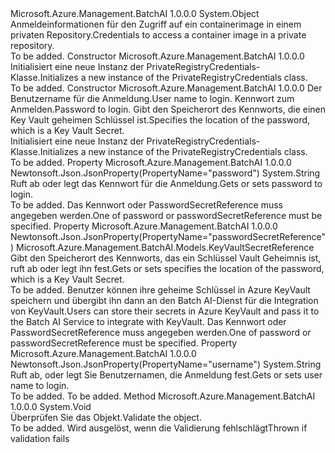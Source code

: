 <Type Name="PrivateRegistryCredentials" FullName="Microsoft.Azure.Management.BatchAI.Models.PrivateRegistryCredentials">
  <TypeSignature Language="C#" Value="public class PrivateRegistryCredentials" />
  <TypeSignature Language="ILAsm" Value=".class public auto ansi beforefieldinit PrivateRegistryCredentials extends System.Object" />
  <TypeSignature Language="DocId" Value="T:Microsoft.Azure.Management.BatchAI.Models.PrivateRegistryCredentials" />
  <TypeSignature Language="VB.NET" Value="Public Class PrivateRegistryCredentials" />
  <TypeSignature Language="F#" Value="type PrivateRegistryCredentials = class" />
  <AssemblyInfo>
    <AssemblyName>Microsoft.Azure.Management.BatchAI</AssemblyName>
    <AssemblyVersion>1.0.0.0</AssemblyVersion>
  </AssemblyInfo>
  <Base>
    <BaseTypeName>System.Object</BaseTypeName>
  </Base>
  <Interfaces />
  <Docs>
    <summary>
            <span data-ttu-id="caea8-101">Anmeldeinformationen für den Zugriff auf ein containerimage in einem privaten Repository.</span><span class="sxs-lookup"><span data-stu-id="caea8-101">Credentials to access a container image in a private repository.</span></span>
            </summary>
    <remarks>To be added.</remarks>
  </Docs>
  <Members>
    <Member MemberName=".ctor">
      <MemberSignature Language="C#" Value="public PrivateRegistryCredentials ();" />
      <MemberSignature Language="ILAsm" Value=".method public hidebysig specialname rtspecialname instance void .ctor() cil managed" />
      <MemberSignature Language="DocId" Value="M:Microsoft.Azure.Management.BatchAI.Models.PrivateRegistryCredentials.#ctor" />
      <MemberSignature Language="VB.NET" Value="Public Sub New ()" />
      <MemberType>Constructor</MemberType>
      <AssemblyInfo>
        <AssemblyName>Microsoft.Azure.Management.BatchAI</AssemblyName>
        <AssemblyVersion>1.0.0.0</AssemblyVersion>
      </AssemblyInfo>
      <Parameters />
      <Docs>
        <summary>
            <span data-ttu-id="caea8-102">Initialisiert eine neue Instanz der PrivateRegistryCredentials-Klasse.</span><span class="sxs-lookup"><span data-stu-id="caea8-102">Initializes a new instance of the PrivateRegistryCredentials class.</span></span>
            </summary>
        <remarks>To be added.</remarks>
      </Docs>
    </Member>
    <Member MemberName=".ctor">
      <MemberSignature Language="C#" Value="public PrivateRegistryCredentials (string username, string password = null, Microsoft.Azure.Management.BatchAI.Models.KeyVaultSecretReference passwordSecretReference = null);" />
      <MemberSignature Language="ILAsm" Value=".method public hidebysig specialname rtspecialname instance void .ctor(string username, string password, class Microsoft.Azure.Management.BatchAI.Models.KeyVaultSecretReference passwordSecretReference) cil managed" />
      <MemberSignature Language="DocId" Value="M:Microsoft.Azure.Management.BatchAI.Models.PrivateRegistryCredentials.#ctor(System.String,System.String,Microsoft.Azure.Management.BatchAI.Models.KeyVaultSecretReference)" />
      <MemberSignature Language="VB.NET" Value="Public Sub New (username As String, Optional password As String = null, Optional passwordSecretReference As KeyVaultSecretReference = null)" />
      <MemberSignature Language="F#" Value="new Microsoft.Azure.Management.BatchAI.Models.PrivateRegistryCredentials : string * string * Microsoft.Azure.Management.BatchAI.Models.KeyVaultSecretReference -&gt; Microsoft.Azure.Management.BatchAI.Models.PrivateRegistryCredentials" Usage="new Microsoft.Azure.Management.BatchAI.Models.PrivateRegistryCredentials (username, password, passwordSecretReference)" />
      <MemberType>Constructor</MemberType>
      <AssemblyInfo>
        <AssemblyName>Microsoft.Azure.Management.BatchAI</AssemblyName>
        <AssemblyVersion>1.0.0.0</AssemblyVersion>
      </AssemblyInfo>
      <Parameters>
        <Parameter Name="username" Type="System.String" />
        <Parameter Name="password" Type="System.String" />
        <Parameter Name="passwordSecretReference" Type="Microsoft.Azure.Management.BatchAI.Models.KeyVaultSecretReference" />
      </Parameters>
      <Docs>
        <param name="username"><span data-ttu-id="caea8-103">Der Benutzername für die Anmeldung.</span><span class="sxs-lookup"><span data-stu-id="caea8-103">User name to login.</span></span></param>
        <param name="password"><span data-ttu-id="caea8-104">Kennwort zum Anmelden.</span><span class="sxs-lookup"><span data-stu-id="caea8-104">Password to login.</span></span></param>
        <param name="passwordSecretReference"><span data-ttu-id="caea8-105">Gibt den Speicherort des Kennworts, die einen Key Vault geheimen Schlüssel ist.</span><span class="sxs-lookup"><span data-stu-id="caea8-105">Specifies the location of the password, which is a Key Vault Secret.</span></span></param>
        <summary>
            <span data-ttu-id="caea8-106">Initialisiert eine neue Instanz der PrivateRegistryCredentials-Klasse.</span><span class="sxs-lookup"><span data-stu-id="caea8-106">Initializes a new instance of the PrivateRegistryCredentials class.</span></span>
            </summary>
        <remarks>To be added.</remarks>
      </Docs>
    </Member>
    <Member MemberName="Password">
      <MemberSignature Language="C#" Value="public string Password { get; set; }" />
      <MemberSignature Language="ILAsm" Value=".property instance string Password" />
      <MemberSignature Language="DocId" Value="P:Microsoft.Azure.Management.BatchAI.Models.PrivateRegistryCredentials.Password" />
      <MemberSignature Language="VB.NET" Value="Public Property Password As String" />
      <MemberSignature Language="F#" Value="member this.Password : string with get, set" Usage="Microsoft.Azure.Management.BatchAI.Models.PrivateRegistryCredentials.Password" />
      <MemberType>Property</MemberType>
      <AssemblyInfo>
        <AssemblyName>Microsoft.Azure.Management.BatchAI</AssemblyName>
        <AssemblyVersion>1.0.0.0</AssemblyVersion>
      </AssemblyInfo>
      <Attributes>
        <Attribute>
          <AttributeName>Newtonsoft.Json.JsonProperty(PropertyName="password")</AttributeName>
        </Attribute>
      </Attributes>
      <ReturnValue>
        <ReturnType>System.String</ReturnType>
      </ReturnValue>
      <Docs>
        <summary>
            <span data-ttu-id="caea8-107">Ruft ab oder legt das Kennwort für die Anmeldung.</span><span class="sxs-lookup"><span data-stu-id="caea8-107">Gets or sets password to login.</span></span>
            </summary>
        <value>To be added.</value>
        <remarks>
            <span data-ttu-id="caea8-108">Das Kennwort oder PasswordSecretReference muss angegeben werden.</span><span class="sxs-lookup"><span data-stu-id="caea8-108">One of password or passwordSecretReference must be specified.</span></span>
            </remarks>
      </Docs>
    </Member>
    <Member MemberName="PasswordSecretReference">
      <MemberSignature Language="C#" Value="public Microsoft.Azure.Management.BatchAI.Models.KeyVaultSecretReference PasswordSecretReference { get; set; }" />
      <MemberSignature Language="ILAsm" Value=".property instance class Microsoft.Azure.Management.BatchAI.Models.KeyVaultSecretReference PasswordSecretReference" />
      <MemberSignature Language="DocId" Value="P:Microsoft.Azure.Management.BatchAI.Models.PrivateRegistryCredentials.PasswordSecretReference" />
      <MemberSignature Language="VB.NET" Value="Public Property PasswordSecretReference As KeyVaultSecretReference" />
      <MemberSignature Language="F#" Value="member this.PasswordSecretReference : Microsoft.Azure.Management.BatchAI.Models.KeyVaultSecretReference with get, set" Usage="Microsoft.Azure.Management.BatchAI.Models.PrivateRegistryCredentials.PasswordSecretReference" />
      <MemberType>Property</MemberType>
      <AssemblyInfo>
        <AssemblyName>Microsoft.Azure.Management.BatchAI</AssemblyName>
        <AssemblyVersion>1.0.0.0</AssemblyVersion>
      </AssemblyInfo>
      <Attributes>
        <Attribute>
          <AttributeName>Newtonsoft.Json.JsonProperty(PropertyName="passwordSecretReference")</AttributeName>
        </Attribute>
      </Attributes>
      <ReturnValue>
        <ReturnType>Microsoft.Azure.Management.BatchAI.Models.KeyVaultSecretReference</ReturnType>
      </ReturnValue>
      <Docs>
        <summary>
            <span data-ttu-id="caea8-109">Gibt den Speicherort des Kennworts, das ein Schlüssel Vault Geheimnis ist, ruft ab oder legt ihn fest.</span><span class="sxs-lookup"><span data-stu-id="caea8-109">Gets or sets specifies the location of the password, which is a Key Vault Secret.</span></span>
            </summary>
        <value>To be added.</value>
        <remarks>
            <span data-ttu-id="caea8-110">Benutzer können ihre geheime Schlüssel in Azure KeyVault speichern und übergibt ihn dann an den Batch AI-Dienst für die Integration von KeyVault.</span><span class="sxs-lookup"><span data-stu-id="caea8-110">Users can store their secrets in Azure KeyVault and pass it to the Batch AI Service to integrate with KeyVault.</span></span> <span data-ttu-id="caea8-111">Das Kennwort oder PasswordSecretReference muss angegeben werden.</span><span class="sxs-lookup"><span data-stu-id="caea8-111">One of password or passwordSecretReference must be specified.</span></span>
            </remarks>
      </Docs>
    </Member>
    <Member MemberName="Username">
      <MemberSignature Language="C#" Value="public string Username { get; set; }" />
      <MemberSignature Language="ILAsm" Value=".property instance string Username" />
      <MemberSignature Language="DocId" Value="P:Microsoft.Azure.Management.BatchAI.Models.PrivateRegistryCredentials.Username" />
      <MemberSignature Language="VB.NET" Value="Public Property Username As String" />
      <MemberSignature Language="F#" Value="member this.Username : string with get, set" Usage="Microsoft.Azure.Management.BatchAI.Models.PrivateRegistryCredentials.Username" />
      <MemberType>Property</MemberType>
      <AssemblyInfo>
        <AssemblyName>Microsoft.Azure.Management.BatchAI</AssemblyName>
        <AssemblyVersion>1.0.0.0</AssemblyVersion>
      </AssemblyInfo>
      <Attributes>
        <Attribute>
          <AttributeName>Newtonsoft.Json.JsonProperty(PropertyName="username")</AttributeName>
        </Attribute>
      </Attributes>
      <ReturnValue>
        <ReturnType>System.String</ReturnType>
      </ReturnValue>
      <Docs>
        <summary>
            <span data-ttu-id="caea8-112">Ruft ab, oder legt Sie Benutzernamen, die Anmeldung fest.</span><span class="sxs-lookup"><span data-stu-id="caea8-112">Gets or sets user name to login.</span></span>
            </summary>
        <value>To be added.</value>
        <remarks>To be added.</remarks>
      </Docs>
    </Member>
    <Member MemberName="Validate">
      <MemberSignature Language="C#" Value="public virtual void Validate ();" />
      <MemberSignature Language="ILAsm" Value=".method public hidebysig newslot virtual instance void Validate() cil managed" />
      <MemberSignature Language="DocId" Value="M:Microsoft.Azure.Management.BatchAI.Models.PrivateRegistryCredentials.Validate" />
      <MemberSignature Language="VB.NET" Value="Public Overridable Sub Validate ()" />
      <MemberSignature Language="F#" Value="abstract member Validate : unit -&gt; unit&#xA;override this.Validate : unit -&gt; unit" Usage="privateRegistryCredentials.Validate " />
      <MemberType>Method</MemberType>
      <AssemblyInfo>
        <AssemblyName>Microsoft.Azure.Management.BatchAI</AssemblyName>
        <AssemblyVersion>1.0.0.0</AssemblyVersion>
      </AssemblyInfo>
      <ReturnValue>
        <ReturnType>System.Void</ReturnType>
      </ReturnValue>
      <Parameters />
      <Docs>
        <summary>
            <span data-ttu-id="caea8-113">Überprüfen Sie das Objekt.</span><span class="sxs-lookup"><span data-stu-id="caea8-113">Validate the object.</span></span>
            </summary>
        <remarks>To be added.</remarks>
        <exception cref="T:Microsoft.Rest.ValidationException">
            <span data-ttu-id="caea8-114">Wird ausgelöst, wenn die Validierung fehlschlägt</span><span class="sxs-lookup"><span data-stu-id="caea8-114">Thrown if validation fails</span></span>
            </exception>
      </Docs>
    </Member>
  </Members>
</Type>